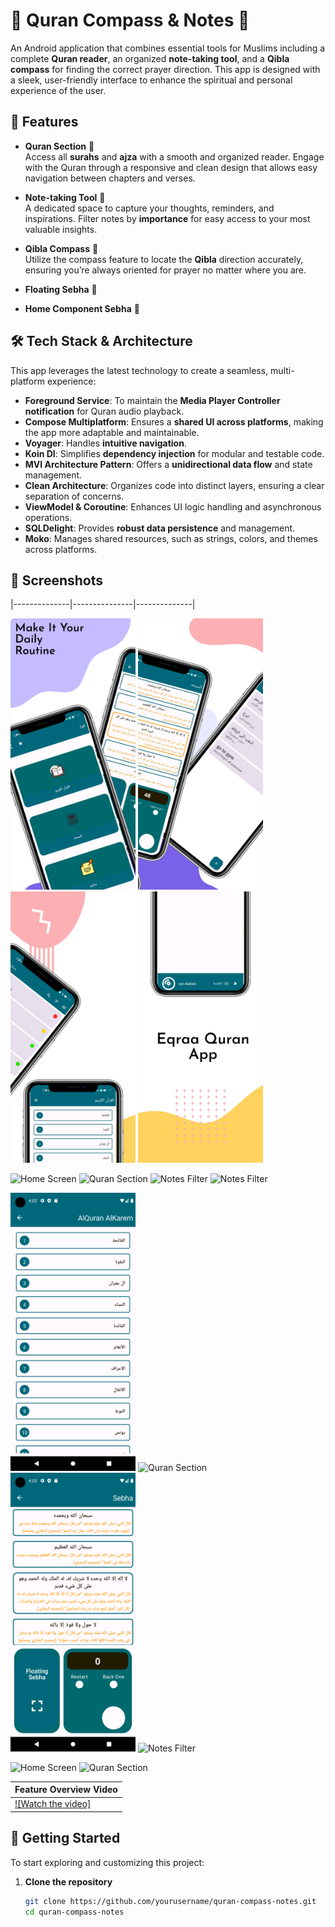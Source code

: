 # 📖 Quran Compass & Notes 🕌 

An Android application that combines essential tools for Muslims including a complete **Quran reader**, an organized **note-taking tool**, and a **Qibla compass** for finding the correct prayer direction. This app is designed with a sleek, user-friendly interface to enhance the spiritual and personal experience of the user.

## 🌟 Features

- **Quran Section** 📜  
  Access all **surahs** and **ajza** with a smooth and organized reader. Engage with the Quran through a responsive and clean design that allows easy navigation between chapters and verses.

- **Note-taking Tool** 📝  
  A dedicated space to capture your thoughts, reminders, and inspirations. Filter notes by **importance** for easy access to your most valuable insights.

- **Qibla Compass** 🧭  
  Utilize the compass feature to locate the **Qibla** direction accurately, ensuring you’re always oriented for prayer no matter where you are.

- **Floating Sebha** 🧭  

- **Home Component Sebha** 🧭  
  


## 🛠️ Tech Stack & Architecture

This app leverages the latest technology to create a seamless, multi-platform experience:
  
- **Foreground Service**: To maintain the **Media Player Controller notification** for Quran audio playback.
- **Compose Multiplatform**: Ensures a **shared UI across platforms**, making the app more adaptable and maintainable.
- **Voyager**: Handles **intuitive navigation**.
- **Koin DI**: Simplifies **dependency injection** for modular and testable code.
- **MVI Architecture Pattern**: Offers a **unidirectional data flow** and state management.
- **Clean Architecture**: Organizes code into distinct layers, ensuring a clear separation of concerns.
- **ViewModel & Coroutine**: Enhances UI logic handling and asynchronous operations.
- **SQLDelight**: Provides **robust data persistence** and management.
- **Moko**: Manages shared resources, such as strings, colors, and themes across platforms.

## 🎨 Screenshots

|--------------|---------------|--------------|

 <img src="pics/pic1.jpeg" alt="Home Screen" width="200"/>  <img src="pics/pic2.jpeg" alt="Quran Section" width="200"/>  <img src="pics/pic3.jpeg" alt="Notes Filter" width="200"/>  <img src="pics/pic4.jpeg" alt="Notes Filter" width="200"/> 

 <img src="pics/pic01.png" alt="Home Screen" width="200"/>  <img src="pics/pic02.png" alt="Quran Section" width="200"/>  <img src="pics/pic03.png" alt="Notes Filter" width="200"/>  <img src="pics/png.jpeg" alt="Notes Filter" width="200"/> 

<img src="pics/pic05.png" alt="Home Screen" width="200"/>  <img src="pics/pic06.png" alt="Quran Section" width="200"/>  <img src="pics/pic07.png" alt="Notes Filter" width="200"/>  <img src="pics/pic08.png" alt="Notes Filter" width="200"/> 

<img src="pics/pic09.png" alt="Home Screen" width="200"/>  <img src="pics/pic011.png" alt="Quran Section" width="200"/> 

| Feature Overview Video |
|------------------------|
| [![Watch the video]](https://www.youtube.com/watch?si=Q_8IgXTKNUh-7QHD&v=inmFwCbQsB8&feature=youtu.be) |

## 🚀 Getting Started

To start exploring and customizing this project:

1. **Clone the repository**  
   ```bash
   git clone https://github.com/yourusername/quran-compass-notes.git
   cd quran-compass-notes
